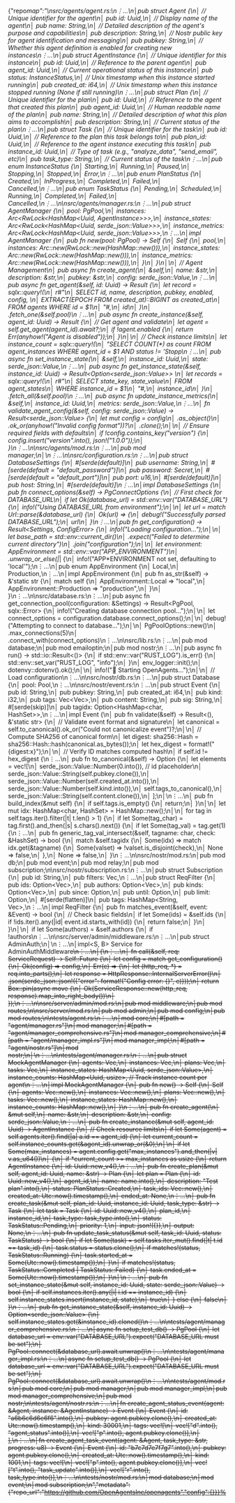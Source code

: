 {"repo*map":"\nsrc/agents/agent.rs:\n⋮...\n│pub struct Agent {\n│ // Unique identifier for the agent\n│ pub id: Uuid,\n│ // Display name of the agent\n│ pub name: String,\n│ // Detailed description of the agent's purpose and capabilities\n│ pub description: String,\n│ // Nostr public key for agent identification and messaging\n│ pub pubkey: String,\n│ // Whether this agent definition is enabled for creating new instances\n⋮...\n│pub struct AgentInstance {\n│ // Unique identifier for this instance\n│ pub id: Uuid,\n│ // Reference to the parent agent\n│ pub agent_id: Uuid,\n│ // Current operational status of this instance\n│ pub status: InstanceStatus,\n│ // Unix timestamp when this instance started running\n│ pub created_at: i64,\n│ // Unix timestamp when this instance stopped running (None if still running)\n⋮...\n│pub struct Plan {\n│ // Unique identifier for the plan\n│ pub id: Uuid,\n│ // Reference to the agent that created this plan\n│ pub agent_id: Uuid,\n│ // Human readable name of the plan\n│ pub name: String,\n│ // Detailed description of what this plan aims to accomplish\n│ pub description: String,\n│ // Current status of the plan\n⋮...\n│pub struct Task {\n│ // Unique identifier for the task\n│ pub id: Uuid,\n│ // Reference to the plan this task belongs to\n│ pub plan_id: Uuid,\n│ // Reference to the agent instance executing this task\n│ pub instance_id: Uuid,\n│ // Type of task (e.g., \"analyze_data\", \"send_email\", etc)\n│ pub task_type: String,\n│ // Current status of the task\n⋮...\n│pub enum InstanceStatus {\n│ Starting,\n│ Running,\n│ Paused,\n│ Stopping,\n│ Stopped,\n│ Error,\n⋮...\n│pub enum PlanStatus {\n│ Created,\n│ InProgress,\n│ Completed,\n│ Failed,\n│ Cancelled,\n⋮...\n│pub enum TaskStatus {\n│ Pending,\n│ Scheduled,\n│ Running,\n│ Completed,\n│ Failed,\n│ Cancelled,\n⋮...\n\nsrc/agents/manager.rs:\n⋮...\n│pub struct AgentManager {\n│ pool: PgPool,\n│ instances: Arc<RwLock<HashMap<Uuid, AgentInstance>>>,\n│ instance_states: Arc<RwLock<HashMap<Uuid, serde_json::Value>>>,\n│ instance_metrics: Arc<RwLock<HashMap<Uuid, serde_json::Value>>>,\n⋮...\n│impl AgentManager {\n│ pub fn new(pool: PgPool) -> Self {\n│ Self {\n│ pool,\n│ instances: Arc::new(RwLock::new(HashMap::new())),\n│ instance_states: Arc::new(RwLock::new(HashMap::new())),\n│ instance_metrics: Arc::new(RwLock::new(HashMap::new())),\n│ }\n│ }\n│\n│ // Agent Management\n│ pub async fn create_agent(\n│ &self,\n│ name: &str,\n│ description: &str,\n│ pubkey: &str,\n│ config: serde_json::Value,\n⋮...\n│ pub async fn get_agent(&self, id: Uuid) -> Result<Agent> {\n│ let record = sqlx::query!(\n│ r#\"\n│ SELECT id, name, description, pubkey, enabled, config, \n│ EXTRACT(EPOCH FROM created_at)::BIGINT as created_at\n│ FROM agents WHERE id = $1\n│ \"#,\n│ id\n│ )\n│ .fetch_one(&self.pool)\n⋮...\n│ pub async fn create_instance(&self, agent_id: Uuid) -> Result<AgentInstance> {\n│ // Get agent and validate\n│ let agent = self.get_agent(agent_id).await?;\n│ if !agent.enabled {\n│ return Err(anyhow!(\"Agent is disabled\"));\n│ }\n│\n│ // Check instance limits\n│ let instance_count = sqlx::query!(\n│ \"SELECT COUNT(\*) as count FROM agent_instances WHERE agent_id = $1 AND status != 'Stopp\n⋮...\n│ pub async fn set_instance_state(\n│ &self,\n│ instance_id: Uuid,\n│ state: serde_json::Value,\n⋮...\n│ pub async fn get_instance_state(&self, instance_id: Uuid) -> Result<Option<serde_json::Value>> \n│ let records = sqlx::query!(\n│ r#\"\n│ SELECT state_key, state_value\n│ FROM agent_states\n│ WHERE instance_id = $1\n│ \"#,\n│ instance_id\n│ )\n│ .fetch_all(&self.pool)\n⋮...\n│ pub async fn update_instance_metrics(\n│ &self,\n│ instance_id: Uuid,\n│ metrics: serde_json::Value,\n⋮...\n│ fn validate_agent_config(&self, config: serde_json::Value) -> Result<serde_json::Value> {\n│ let mut config = config\n│ .as_object()\n│ .ok_or(anyhow!(\"Invalid config format\"))?\n│ .clone();\n│\n│ // Ensure required fields with defaults\n│ if !config.contains_key(\"version\") {\n│ config.insert(\"version\".into(), json!(\"1.0.0\"));\n│ }\n⋮...\n\nsrc/agents/mod.rs:\n⋮...\n│pub mod manager;\n│\n⋮...\n\nsrc/configuration.rs:\n⋮...\n│pub struct DatabaseSettings {\n│ #[serde(default)]\n│ pub username: String,\n│ #[serde(default = \"default_password\")]\n│ pub password: Secret<String>,\n│ #[serde(default = \"default_port\")]\n│ pub port: u16,\n│ #[serde(default)]\n│ pub host: String,\n│ #[serde(default)]\n⋮...\n│impl DatabaseSettings {\n│ pub fn connect_options(&self) -> PgConnectOptions {\n│ // First check for DATABASE_URL\n│ if let Ok(database_url) = std::env::var(\"DATABASE_URL\") {\n│ info!(\"Using DATABASE_URL from environment\");\n│\n│ let url = match Url::parse(&database_url) {\n│ Ok(url) => {\n│ debug!(\"Successfully parsed DATABASE_URL\");\n│ url\n│ }\n⋮...\n│pub fn get_configuration() -> Result<Settings, ConfigError> {\n│ info!(\"Loading configuration...\");\n│\n│ let base_path = std::env::current_dir()\n│ .expect(\"Failed to determine current directory\")\n│ .join(\"configuration\");\n│\n│ let environment: AppEnvironment = std::env::var(\"APP_ENVIRONMENT\")\n│ .unwrap_or_else(|*| {\n│ info!(\"APP*ENVIRONMENT not set, defaulting to 'local'\");\n⋮...\n│pub enum AppEnvironment {\n│ Local,\n│ Production,\n⋮...\n│impl AppEnvironment {\n│ pub fn as_str(&self) -> &'static str {\n│ match self {\n│ AppEnvironment::Local => \"local\",\n│ AppEnvironment::Production => \"production\",\n│ }\n│ }\n⋮...\n\nsrc/database.rs:\n⋮...\n│pub async fn get_connection_pool(configuration: &Settings) -> Result<PgPool, sqlx::Error> {\n│ info!(\"Creating database connection pool...\");\n│\n│ let connect_options = configuration.database.connect_options();\n│\n│ debug!(\"Attempting to connect to database...\");\n│\n│ PgPoolOptions::new()\n│ .max_connections(5)\n│ .connect_with(connect_options)\n⋮...\n\nsrc/lib.rs:\n⋮...\n│pub mod database;\n│pub mod emailoptin;\n│pub mod nostr;\n⋮...\n│pub async fn run() -> std::io::Result<()> {\n│ if std::env::var(\"RUST_LOG\").is_err() {\n│ std::env::set_var(\"RUST_LOG\", \"info\");\n│ }\n│ env_logger::init();\n│ dotenvy::dotenv().ok();\n│\n│ info!(\"🚀 Starting OpenAgents...\");\n│\n│ // Load configuration\n⋮...\n\nsrc/nostr/db.rs:\n⋮...\n│pub struct Database {\n│ pool: Pool<Postgres>,\n⋮...\n\nsrc/nostr/event.rs:\n⋮...\n│pub struct Event {\n│ pub id: String,\n│ pub pubkey: String,\n│ pub created_at: i64,\n│ pub kind: i32,\n│ pub tags: Vec<Vec<String>>,\n│ pub content: String,\n│ pub sig: String,\n│ #[serde(skip)]\n│ pub tagidx: Option<HashMap<char, HashSet<String>>>,\n⋮...\n│impl Event {\n│ pub fn validate(&self) -> Result<(), &'static str> {\n│ // Validate event format and signature\n│ let canonical = self.to_canonical().ok_or(\"Could not canonicalize event\")?;\n│\n│ // Compute SHA256 of canonical form\n│ let digest: sha256::Hash = sha256::Hash::hash(canonical.as_bytes());\n│ let hex_digest = format!(\"{digest:x}\");\n│\n│ // Verify ID matches computed hash\n│ if self.id != hex_digest {\n⋮...\n│ pub fn to_canonical(&self) -> Option<String> {\n│ let elements = vec![\n│            serde_json::Value::Number(0.into()), // id placeholder\n│            serde_json::Value::String(self.pubkey.clone()),\n│            serde_json::Value::Number(self.created_at.into()),\n│            serde_json::Value::Number(self.kind.into()),\n│            self.tags_to_canonical(),\n│            serde_json::Value::String(self.content.clone()),\n│        ];\n│\n⋮...\n│ pub fn build_index(&mut self) {\n│ if self.tags.is_empty() {\n│ return;\n│ }\n│\n│ let mut idx: HashMap<char, HashSet<String>> = HashMap::new();\n│\n│ for tag in self.tags.iter().filter(|t| t.len() > 1) {\n│ if let Some(tag_char) = tag.first().and_then(|s| s.chars().next()) {\n│ if let Some(tag_val) = tag.get(1) {\n⋮...\n│ pub fn generic_tag_val_intersect(&self, tagname: char, check: &HashSet<String>) -> bool {\n│ match &self.tagidx {\n│ Some(idx) => match idx.get(&tagname) {\n│ Some(valset) => !valset.is_disjoint(check),\n│ None => false,\n│ },\n│ None => false,\n│ }\n⋮...\n\nsrc/nostr/mod.rs:\n│pub mod db;\n│pub mod event;\n│pub mod relay;\n│pub mod subscription;\n\nsrc/nostr/subscription.rs:\n⋮...\n│pub struct Subscription {\n│ pub id: String,\n│ pub filters: Vec<ReqFilter>,\n⋮...\n│pub struct ReqFilter {\n│ pub ids: Option<Vec<String>>,\n│ pub authors: Option<Vec<String>>,\n│ pub kinds: Option<Vec<i32>>,\n│ pub since: Option<i64>,\n│ pub until: Option<i64>,\n│ pub limit: Option<u64>,\n│ #[serde(flatten)]\n│ pub tags: HashMap<String, Vec<String>>,\n⋮...\n│impl ReqFilter {\n│ pub fn matches_event(&self, event: &Event) -> bool {\n│ // Check basic fields\n│ if let Some(ids) = &self.ids {\n│ if !ids.iter().any(|id| event.id.starts_with(id)) {\n│ return false;\n│ }\n│ }\n│\n│ if let Some(authors) = &self.authors {\n│ if !authors\n⋮...\n\nsrc/server/admin/middleware.rs:\n⋮...\n│pub struct AdminAuth;\n│\n⋮...\n│impl<S, B> Service<ServiceRequest> for AdminAuthMiddleware<S>\n⋮...\n│{\n⋮...\n│ fn call(&self, req: ServiceRequest) -> Self::Future {\n│ let config = match get_configuration() {\n│ Ok(config) => config,\n│ Err(e) => {\n│ let (http_req, *) = req.into_parts();\n│ let response = HttpResponse::InternalServerError()\n│ .json(serde_json::json!({\"error\": format!(\"Config error: {}\", e)}));\n│ return Box::pin(async move {\n│ Ok(ServiceResponse::new(http_req, response).map_into_right_body())\n│ });\n⋮...\n\nsrc/server/admin/mod.rs:\n│pub mod middleware;\n│pub mod routes;\n\nsrc/server/mod.rs:\n│pub mod admin;\n│pub mod config;\n│pub mod routes;\n\ntests/agent.rs:\n⋮...\n│mod core;\n│#[path = \"agent/manager.rs\"]\n│mod manager;\n│#[path = \"agent/manager_comprehensive.rs\"]\n│mod manager_comprehensive;\n│#[path = \"agent/manager_impl.rs\"]\n│mod manager_impl;\n│#[path = \"agent/nostr.rs\"]\n│mod nostr;\n│\n⋮...\n\ntests/agent/manager.rs:\n⋮...\n│pub struct MockAgentManager {\n│ agents: Vec<Agent>,\n│ instances: Vec<AgentInstance>,\n│ plans: Vec<Plan>,\n│ tasks: Vec<Task>,\n│ instance_states: HashMap<Uuid, serde_json::Value>,\n│ instance_counts: HashMap<Uuid, usize>, // Track instance count per agent\n⋮...\n│impl MockAgentManager {\n│ pub fn new() -> Self {\n│ Self {\n│ agents: Vec::new(),\n│ instances: Vec::new(),\n│ plans: Vec::new(),\n│ tasks: Vec::new(),\n│ instance_states: HashMap::new(),\n│ instance_counts: HashMap::new(),\n│ }\n⋮...\n│ pub fn create_agent(\n│ &mut self,\n│ name: &str,\n│ description: &str,\n│ config: serde_json::Value,\n⋮...\n│ pub fn create_instance(&mut self, agent_id: Uuid) -> AgentInstance {\n│ // Check resource limits\n│ if let Some(agent) = self.agents.iter().find(|a| a.id == agent_id) {\n│ let current_count = self.instance_counts.get(&agent_id).unwrap_or(&0);\n│\n│ if let Some(max_instances) = agent.config.get(\"max_instances\").and_then(|v| v.as_u64())\n│ {\n│ if \*current_count >= max_instances as usize {\n│ return AgentInstance {\n│ id: Uuid::new_v4(),\n⋮...\n│ pub fn create_plan(&mut self, agent_id: Uuid, name: &str) -> Plan {\n│ let plan = Plan {\n│ id: Uuid::new_v4(),\n│ agent_id,\n│ name: name.into(),\n│ description: \"Test plan\".into(),\n│ status: PlanStatus::Created,\n│ task_ids: Vec::new(),\n│ created_at: Utc::now().timestamp(),\n│ ended_at: None,\n⋮...\n│ pub fn create_task(&mut self, plan_id: Uuid, instance_id: Uuid, task_type: &str) -> Task {\n│ let task = Task {\n│ id: Uuid::new_v4(),\n│ plan_id,\n│ instance_id,\n│ task_type: task_type.into(),\n│ status: TaskStatus::Pending,\n│ priority: 1,\n│ input: json!({}),\n│ output: None,\n⋮...\n│ pub fn update_task_status(&mut self, task_id: Uuid, status: TaskStatus) -> bool {\n│ if let Some(task) = self.tasks.iter_mut().find(|t| t.id == task_id) {\n│ task.status = status.clone();\n│ if matches!(status, TaskStatus::Running) {\n│ task.started_at = Some(Utc::now().timestamp());\n│ }\n│ if matches!(status, TaskStatus::Completed | TaskStatus::Failed) {\n│ task.ended_at = Some(Utc::now().timestamp());\n│ }\n│\n⋮...\n│ pub fn set_instance_state(&mut self, instance_id: Uuid, state: serde_json::Value) -> bool {\n│ if self.instances.iter().any(|i| i.id == instance_id) {\n│ self.instance_states.insert(instance_id, state);\n│ true\n│ } else {\n│ false\n│ }\n⋮...\n│ pub fn get_instance_state(&self, instance_id: Uuid) -> Option<serde_json::Value> {\n│ self.instance_states.get(&instance_id).cloned()\n⋮...\n\ntests/agent/manager_comprehensive.rs:\n⋮...\n│async fn setup_test_db() -> PgPool {\n│ let database_url = env::var(\"DATABASE_URL\").expect(\"DATABASE_URL must be set\");\n│ PgPool::connect(&database_url).await.unwrap()\n⋮...\n\ntests/agent/manager_impl.rs:\n⋮...\n│async fn setup_test_db() -> PgPool {\n│ let database_url = env::var(\"DATABASE_URL\").expect(\"DATABASE_URL must be set\");\n│ PgPool::connect(&database_url).await.unwrap()\n⋮...\n\ntests/agent/mod.rs:\n│pub mod core;\n│pub mod manager;\n│pub mod manager_impl;\n│pub mod manager_comprehensive;\n│pub mod nostr;\n\ntests/agent/nostr.rs:\n⋮...\n│fn create_agent_status_event(agent: &Agent, instance: &AgentInstance) -> Event {\n│ Event {\n│ id: \"a6b6c6d6e6f6\".into(),\n│ pubkey: agent.pubkey.clone(),\n│ created_at: Utc::now().timestamp(),\n│ kind: 30001,\n│ tags: vec![\n│ vec!["d".into(), "agent_status".into()],\n│ vec!["p".into(), agent.pubkey.clone()],\n│ ],\n⋮...\n│fn create_agent_task_event(agent: &Agent, task_type: &str, progress: u8) -> Event {\n│ Event {\n│ id: \"b7c7d7e7f7g7\".into(),\n│ pubkey: agent.pubkey.clone(),\n│ created_at: Utc::now().timestamp(),\n│ kind: 1001,\n│ tags: vec![\n│ vec!["p".into(), agent.pubkey.clone()],\n│ vec!["t".into(), "task_update".into()],\n│ vec!["r".into(), task_type.into()],\n⋮...\n\ntests/nostr/mod.rs:\n│mod database;\n│mod event;\n│mod subscription;\n","metadata":{"repo_url":"https://github.com/OpenAgentsInc/openagents","config":{}}}%
